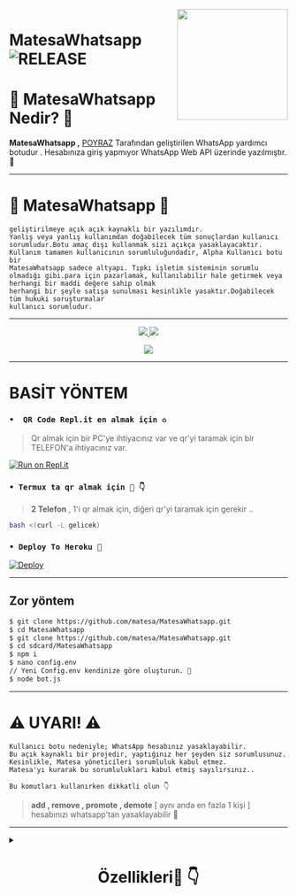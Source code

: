 <img src="https://i.hizliresim.com/2ajrlek.png" align="right" width="200" height="200"/>

# MatesaWhatsapp <img src="https://img.shields.io/github/v/release/matesa/MatesaWhatsapp?color=black&logo=github&logoColor=black&style=social" alt="RELEASE">



<h1> 🔎 MatesaWhatsapp Nedir? 🔎</h1>

**MatesaWhatsapp ,** [POYRAZ](https://t.me/Poyraz2103) Tarafından geliştirilen WhatsApp yardımcı botudur . Hesabınıza giriş yapmıyor WhatsApp Web API üzerinde yazılmıştır.🍂

---

<h1> 🖤 MatesaWhatsapp 🤍 </h1>

```
geliştirilmeye açık açık kaynaklı bir yazılımdır. 
Yanlış veya yanlış kullanımdan doğabilecek tüm sonuçlardan kullanıcı sorumludur.Botu amaç dışı kullanmak sizi açıkça yasaklayacaktır.
Kullanım tamamen kullanıcının sorumluluğundadır, Alpha Kullanıcı botu bir 
MatesaWhatsapp sadece altyapı. Tıpkı işletim sisteminin sorumlu olmadığı gibi.para için pazarlamak, kullanılabilir hale getirmek veya herhangi bir maddi değere sahip olmak
herhangi bir şeyle satışa sunulması kesinlikle yasaktır.Doğabilecek tüm hukuki soruşturmalar
kullanıcı sorumludur.
```

---

<p align="center"> 
    
  </a>
  <a href="https://github.com/matesa/MatesaWhatsapp/fork">
    <img src="https://img.shields.io/github/forks/matesa/MatesaWhatsapp?label=Fork&style=social">
    
  </a>
  <a href="https://github.com/matesa/MatesaWhatsapp/stargazers">
    <img src="https://img.shields.io/github/stars/matesa/MatesaWhatsapp?style=social">
  </a>
</p>

<p align="center">

  </a>
  <a href="https://github.com/matesa/MatesaWhatsapp/blob/master/LICENSE">
    <img src="https://img.shields.io/github/license/matesa/MatesaWhatsapp?color=purple&label=Lisance&style=plastic">


  </a>
</p>

---

<h1> BASİT YÖNTEM</h1>

### `•  QR Code Repl.it en almak için ♻️`
> Qr almak için bir PC'ye ihtiyacınız var ve qr'yi taramak için bir TELEFON'a ihtiyacınız var.

[![Run on Repl.it](https://repl.it/badge/gelecek)](https://replit.com/@matesa/gecek)

### `• Termux ta qr almak için 📲 👇`
> **2 Telefon** , 1'i qr almak için, diğeri qr'yi taramak için gerekir ..

```bash
bash <(curl -L gelicek)
```

### `• Deploy To Heroku 🚀`

[![Deploy](https://www.herokucdn.com/deploy/button.svg)](https://heroku.com/deploy?template=https://github.com/matesa/MatesaWhatsapp)

---

<h2> Zor yöntem  </h2>

```sh
$ git clone https://github.com/matesa/MatesaWhatsapp.git
$ cd MatesaWhatsapp
$ git clone https://github.com/matesa/MatesaWhatsapp.git
$ cd sdcard/MatesaWhatsapp
$ npm i
$ nano config.env
// Yeni Config.env kendinize göre oluşturun. 🚫
$ node bot.js
```
---

<h1> ⚠️ UYARI! ⚠️️</h1>

```
Kullanıcı botu nedeniyle; WhatsApp hesabınız yasaklayabilir.
Bu açık kaynaklı bir projedir, yaptığınız her şeyden siz sorumlusunuz. 
Kesinlikle, Matesa yöneticileri sorumluluk kabul etmez.
Matesa'yı kurarak bu sorumlulukları kabul etmiş sayılırsınız..
```

`Bu komutları kullanırken dikkatli olun 👇`
> **add , remove , promote , demote**
[ aynı anda en fazla 1 kişi  ]
hesabınızı whatsapp'tan yasaklayabilir 🚫

</div>

---

<details>
<summary><b><h1 align="center">Özellikleri🤍 👇</h1></b></summary>
<p align="left">

`📜 eklenilecek:` eklenilecek <br>
